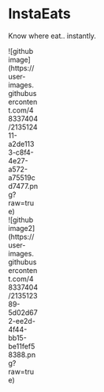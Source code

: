 # InstaEats

Know where eat.. instantly. 
<div style="width:60px ; height:60px">
![github image](https://user-images.githubusercontent.com/48337404/213512411-a2de1133-c8f4-4e27-a572-a75519cd7477.png?raw=true)
<div>
<div style="width:60px ; height:60px">
![github image2](https://user-images.githubusercontent.com/48337404/213512389-5d02d672-ee2d-4f44-bb15-be11fef58388.png?raw=true)
<div>
